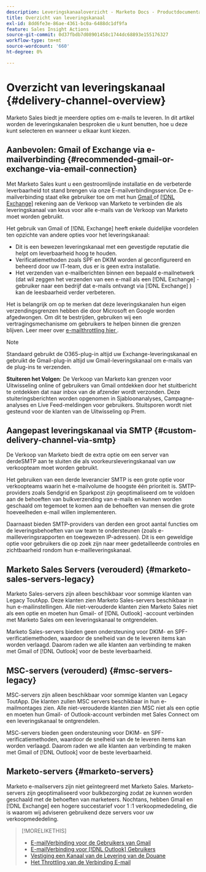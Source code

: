 ```yaml
---
description: Leveringskanaaloverzicht - Marketo Docs - Productdocumentatie
title: Overzicht van leveringskanaal
exl-id: 8dd6fe3e-86ae-4361-bc0a-6488dc1df9fa
feature: Sales Insight Actions
source-git-commit: 0d37fbdb7d08901458c1744dc68893e155176327
workflow-type: tm+mt
source-wordcount: '660'
ht-degree: 0%

---
```


# Overzicht van leveringskanaal {#delivery-channel-overview}

Marketo Sales biedt je meerdere opties om e-mails te leveren. In dit artikel worden de leveringskanalen besproken die u kunt benutten, hoe u deze kunt selecteren en wanneer u elkaar kunt kiezen.

## Aanbevolen: Gmail of Exchange via e-mailverbinding {#recommended-gmail-or-exchange-via-email-connection}

Met Marketo Sales kunt u een gestroomlijnde installatie en de verbeterde leverbaarheid tot stand brengen via onze E-mailverbindingsservice. De e-mailverbinding staat elke gebruiker toe om met hun [ Gmail ](/help/marketo/product-docs/marketo-sales-connect/email-plugins/gmail/email-connection-for-gmail-users.md) of [[!DNL Exchange]](/help/marketo/product-docs/marketo-sales-connect/email-plugins/msc-for-outlook/email-connection-for-outlook-users.md) rekening aan de Verkoop van Marketo te verbinden die als leveringskanaal van keus voor alle e-mails van de Verkoop van Marketo moet worden gebruikt.

Het gebruik van Gmail of [!DNL Exchange] heeft enkele duidelijke voordelen ten opzichte van andere opties voor het leveringskanaal:

* Dit is een bewezen leveringskanaal met een gevestigde reputatie die helpt om leverbaarheid hoog te houden.
* Verificatiemethoden zoals SPF en DKIM worden al geconfigureerd en beheerd door uw IT-team, dus er is geen extra installatie.
* Het verzenden van e-mailberichten binnen een bepaald e-mailnetwerk (dat wil zeggen het verzenden van een e-mail als een [!DNL Exchange] -gebruiker naar een bedrijf dat e-mails ontvangt via [!DNL Exchange] ) kan de leesbaarheid verder verbeteren.

Het is belangrijk om op te merken dat deze leveringskanalen hun eigen verzendingsgrenzen hebben die door Microsoft en Google worden afgedwongen. Om dit te bestrijden, gebruiken wij een vertragingsmechanisme om gebruikers te helpen binnen die grenzen blijven. Leer meer over [ e-mailthrottling hier ](/help/marketo/product-docs/marketo-sales-connect/email/email-delivery/email-connection-throttling.md).

>[!NOTE]
>
>Standaard gebruikt de O365-plug-in altijd uw Exchange-leveringskanaal en gebruikt de Gmail-plug-in altijd uw Gmail-leveringskanaal om e-mails van de plug-ins te verzenden.

**Stuiteren het Volgen**: De Verkoop van Marketo kan grenzen voor Uitwisseling online of gebruikers van Gmail ontdekken door het stuitbericht te ontdekken dat naar inbox van de afzender wordt verzonden. Deze stuiteringsberichten worden opgenomen in Sjabloonanalyses, Campagne-analyses en Live Feed-meldingen voor gebruikers. Stuitsporen wordt niet gesteund voor de klanten van de Uitwisseling op Prem.

## Aangepast leveringskanaal via SMTP {#custom-delivery-channel-via-smtp}

De Verkoop van Marketo biedt de extra optie om een server van derdeSMTP aan te sluiten die als voorkeursleveringskanaal van uw verkoopteam moet worden gebruikt.

Het gebruiken van een derde leverancier SMTP is een grote optie voor verkoopteams waarin het e-mailvolume de hoogste één prioriteit is. SMTP-providers zoals Sendgrid en Sparkpost zijn geoptimaliseerd om te voldoen aan de behoeften van bulkverzending van e-mails en kunnen worden geschaald om tegemoet te komen aan de behoeften van mensen die grote hoeveelheden e-mail willen implementeren.

Daarnaast bieden SMTP-providers van derden een groot aantal functies om de leveringsbehoeften van uw team te ondersteunen (zoals e-mailleveringsrapporten en toegewezen IP-adressen). Dit is een geweldige optie voor gebruikers die op zoek zijn naar meer gedetailleerde controles en zichtbaarheid rondom hun e-mailleveringskanaal.

## Marketo Sales Servers (verouderd) {#marketo-sales-servers-legacy}

Marketo Sales-servers zijn alleen beschikbaar voor sommige klanten van Legacy ToutApp. Deze klanten zien Marketo Sales-servers beschikbaar in hun e-mailinstellingen. Alle niet-verouderde klanten zien Marketo Sales niet als een optie en moeten hun Gmail- of [!DNL Outlook] -account verbinden met Marketo Sales om een leveringskanaal te ontgrendelen.

Marketo Sales-servers bieden geen ondersteuning voor DKIM- en SPF-verificatiemethoden, waardoor de snelheid van de te leveren items kan worden verlaagd. Daarom raden we alle klanten aan verbinding te maken met Gmail of [!DNL Outlook] voor de beste leverbaarheid.

## MSC-servers (verouderd) {#msc-servers-legacy}

MSC-servers zijn alleen beschikbaar voor sommige klanten van Legacy ToutApp. Die klanten zullen MSC servers beschikbaar in hun e-mailmontages zien. Alle niet-verouderde klanten zien MSC niet als een optie en moeten hun Gmail- of Outlook-account verbinden met Sales Connect om een leveringskanaal te ontgrendelen.

MSC-servers bieden geen ondersteuning voor DKIM- en SPF-verificatiemethoden, waardoor de snelheid van de te leveren items kan worden verlaagd. Daarom raden we alle klanten aan verbinding te maken met Gmail of [!DNL Outlook] voor de beste leverbaarheid.

## Marketo-servers {#marketo-servers}

Marketo e-mailservers zijn niet geïntegreerd met Marketo Sales. Marketo-servers zijn geoptimaliseerd voor bulkbezorging zodat ze kunnen worden geschaald met de behoeften van marketeers. Nochtans, hebben Gmail en [!DNL Exchange] een hogere succestarief voor 1 :1 verkoopmededeling, die is waarom wij adviseren gebruikend deze servers voor uw verkoopmededeling.

>[!MORELIKETHIS]
>
>* [ E-mailVerbinding voor de Gebruikers van Gmail ](/help/marketo/product-docs/marketo-sales-connect/email-plugins/gmail/email-connection-for-gmail-users.md)
>* [ E-mailVerbinding voor  [!DNL Outlook]  Gebruikers ](/help/marketo/product-docs/marketo-sales-connect/email-plugins/msc-for-outlook/email-connection-for-outlook-users.md)
>* [ Vestiging een Kanaal van de Levering van de Douane ](/help/marketo/product-docs/marketo-sales-connect/email/email-delivery/setting-up-a-custom-delivery-channel.md)
>* [ Het Throttling van de Verbinding E-mail ](/help/marketo/product-docs/marketo-sales-connect/email/email-delivery/email-connection-throttling.md)
